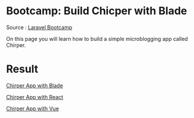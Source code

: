 # Bootcamp: Build Chicper with Blade

Source : [Laravel Bootcamp](https://bootcamp.laravel.com/)

On this page you will learn how to build a simple microblogging app called Chirper.

# Result
[Chirper App with Blade](https://github.com/arifbudimanarrosyid/chirper)

[Chirper App with React](https://github.com/arifbudimanarrosyid/chirper-inertia-react)

[Chirper App with Vue](https://github.com/arifbudimanarrosyid/chirper-inertia-vue)